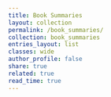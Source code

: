 ```yaml
---
title: Book Summaries 
layout: collection 
permalink: /book_summaries/
collection: book_summaries
entries_layout: list 
classes: wide
author_profile: false
share: true
related: true
read_time: true
--- 
```



